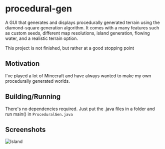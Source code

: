 # procedural-gen
A GUI that generates and displays procedurally generated terrain using the diamond-square generation algorithm. It comes with a many features such as custom seeds, different map resolutions, island generation, flowing water, and a realistic terrain option.

This project is not finished, but rather at a good stopping point

## Motivation
I've played a lot of Minecraft and have always wanted to make my own procedurally generated worlds. 

## Building/Running
There's no dependencies required. Just put the .java files in a folder and run main() in `ProceduralGen.java`

## Screenshots
![Island](https://github.com/jaldridg/procedural-gen/blob/main/Screenshots/Island.png)